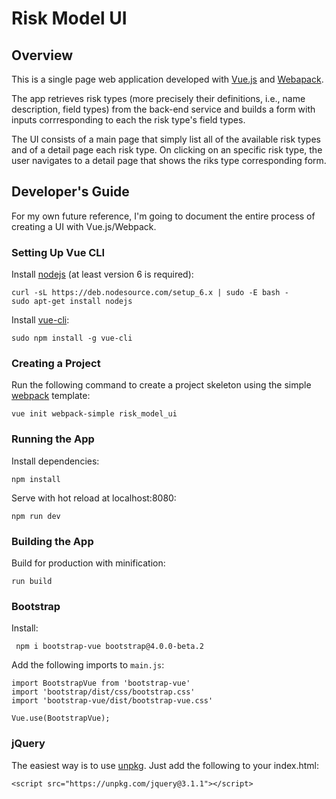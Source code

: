 # Risk Model UI

## Overview

This is a single page web application developed with [Vue.js](https://vuejs.org) and [Webapack](https://webpack.js.org/).

The app retrieves risk types (more precisely their definitions, i.e., name description, field types) from the back-end service and builds a form with inputs corrresponding to each the risk type's field types.

The UI consists of a main page that simply list all of the available risk types and of a detail page each risk type. On clicking on an specific risk type, the user navigates to a detail page that shows the riks type corresponding form.

## Developer's Guide

For my own future reference, I'm going to document the entire process of creating a UI with Vue.js/Webpack.

### Setting Up Vue CLI

Install [nodejs](https://nodejs.org/en/) (at least version 6 is required):

    curl -sL https://deb.nodesource.com/setup_6.x | sudo -E bash -
    sudo apt-get install nodejs

Install [vue-cli](https://github.com/vuejs/vue-cli):

    sudo npm install -g vue-cli

### Creating a Project

Run the following command to create a project skeleton using the simple [webpack](https://webpack.js.org/) template:

    vue init webpack-simple risk_model_ui

### Running the App

Install dependencies:

    npm install

Serve with hot reload at localhost:8080:

    npm run dev

### Building the App

Build for production with minification:

    run build


### Bootstrap

Install:

     npm i bootstrap-vue bootstrap@4.0.0-beta.2

Add the following imports to `main.js`:

    import BootstrapVue from 'bootstrap-vue'
    import 'bootstrap/dist/css/bootstrap.css'
    import 'bootstrap-vue/dist/bootstrap-vue.css'
     
    Vue.use(BootstrapVue);


### jQuery

The easiest way is to use [unpkg](https://unpkg.com/#/). Just add the following to your index.html:

    <script src="https://unpkg.com/jquery@3.1.1"></script>